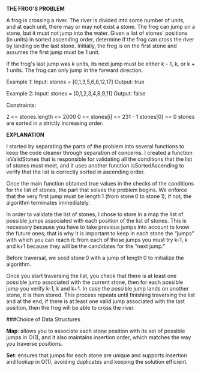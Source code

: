 **THE FROG'S PROBLEM**

A frog is crossing a river. The river is divided into some number of units, and at each unit, there may or may not exist a stone. The frog can jump on a stone, but it must not jump into the water. Given a list of stones' positions (in units) in sorted ascending order, determine if the frog can cross the river by landing on the last stone. Initially, the frog is on the first stone and assumes the first jump must be 1 unit.

If the frog's last jump was k units, its next jump must be either k - 1, k, or k + 1 units. The frog can only jump in the forward direction.

Example 1:
Input: stones = [0,1,3,5,6,8,12,17]
Output: true

Example 2:
Input: stones = [0,1,2,3,4,8,9,11]
Output: false

Constraints:

2 <= stones.length <= 2000
0 <= stones[i] <= 231 - 1
stones[0] == 0
stones are sorted in a strictly increasing order.

**EXPLANATION**

I started by separating the parts of the problem into several functions to keep the code cleaner through separation of concerns. I created a function isValidStones that is responsible for validating all the conditions that the list of stones must meet, and it uses another function isSortedAscending to verify that the list is correctly sorted in ascending order.

Once the main function obtained true values in the checks of the conditions for the list of stones, the part that solves the problem begins. We enforce that the very first jump must be length 1 (from stone 0 to stone 1); if not, the algorithm terminates immediately.

In order to validate the list of stones, I chose to store in a map the list of possible jumps associated with each position of the list of stones. This is necessary because you have to take previous jumps into account to know the future ones; that is why it is important to keep in each stone the “jumps” with which you can reach it: from each of those jumps you must try k-1, k and k+1 because they will be the candidates for the “next jump.”

Before traversal, we seed stone 0 with a jump of length 0 to initialize the algorithm.

Once you start traversing the list, you check that there is at least one possible jump associated with the current stone, then for each possible jump you verify k-1, k and k+1. In case the possible jump lands on another stone, it is then stored. This process repeats until finishing traversing the list and at the end, if there is at least one valid jump associated with the last position, then the frog will be able to cross the river.

###Choice of Data Structures

**Map**: allows you to associate each stone position with its set of possible jumps in O(1), and it also maintains insertion order, which matches the way you traverse positions.  

**Set**: ensures that jumps for each stone are unique and supports insertion and lookup in O(1), avoiding duplicates and keeping the solution efficient.  
